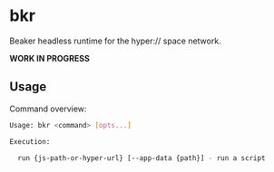 # bkr

Beaker headless runtime for the hyper:// space network.

**WORK IN PROGRESS**

## Usage

Command overview:

```bash
Usage: bkr <command> [opts...]

Execution:

  run {js-path-or-hyper-url} [--app-data {path}] - run a script
```


